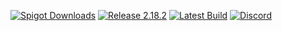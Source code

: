 [![Spigot Downloads](https://img.shields.io/badge/dynamic/json.svg?url=https://api.spiget.org/v2/resources/9089&label=downloads&query=$.downloads&colorB=ee8a18&style=flat-square&maxAge=3600)](https://www.spigotmc.org/resources/essentialsx.9089/)
[![Release 2.18.2](https://img.shields.io/badge/release-2.18.2-E93B38.svg?style=flat-square&maxAge=3600)](https://github.com/EssentialsX/Essentials/releases/latest)
[![Latest Build](https://img.shields.io/badge/dynamic/json.svg?url=https://ci.ender.zone/job/EssentialsX/lastSuccessfulBuild/api/json&label=build&query=$.id&colorB=green&prefix=b&style=flat-square&maxAge=3600)](https://essentialsx.net/downloads.html)
[![Discord](https://img.shields.io/discord/390942438061113344.svg?style=flat-square&maxAge=3600&colorB=7289DA)](https://discord.gg/h8CnPSw)
